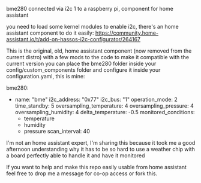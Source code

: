 bme280 connected via i2c 1 to a raspberry pi, component for home assistant 

you need to load some kernel modules to enable i2c, there's an home assistant component to do it easily:
https://community.home-assistant.io/t/add-on-hassos-i2c-configurator/264167

This is the original, old, home assistant component (now removed from the current distro) with a few mods to the code to make it compatible with the current version
you can place the bme280 folder inside your config/custom_components folder and configure it inside your configuration.yaml, this is mine:

bme280:
  - name: "bme"
    i2c_address: "0x77"
    i2c_bus: "1"
    operation_mode: 2
    time_standby: 5
    oversampling_temperature: 4
    oversampling_pressure: 4
    oversampling_humidity: 4
    delta_temperature: -0.5
    monitored_conditions:
       - temperature
       - humidity
       - pressure
    scan_interval: 40

I'm not an home assistant expert, I'm sharing this because it took me a good afternoon understanding why it has to be so hard to use a weather chip with a board perfectly able to handle it and have it monitored

If you want to help and make this repo easily usable from home assistant feel free to drop me a message for co-op access or fork this.
